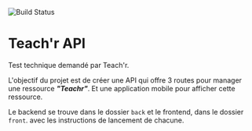 ![Build Status](https://github.com/Fredkiss3/teachr-api/workflows/PHP%20Tests/badge.svg?branch=main)

# Teach'r API 

Test technique demandé par Teach'r.

L'objectif du projet est de créer une API qui offre 3 routes pour manager
une ressource ***"Teachr"***. Et une application mobile pour afficher cette ressource.

Le backend se trouve dans le dossier `back` et le frontend, dans le dossier `front`. avec les instructions de 
lancement de chacune.
